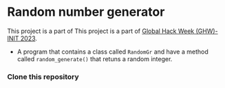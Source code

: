 # Random number generator
This project is a part of This project is a part of [Global Hack Week (GHW)-INIT 2023](https://organize.mlh.io/participants/events/7950-global-hack-week-init-2023).

- A program that contains a class called ```RandomGr``` and have a method called ```random_generate()``` that retuns a random integer.

### Clone this repository

```git clone 